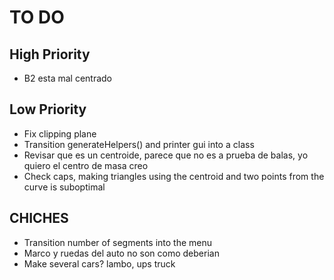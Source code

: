 # TO DO
## High Priority
- B2 esta mal centrado

## Low Priority
- Fix clipping plane
- Transition generateHelpers() and printer gui into a class
- Revisar que es un centroide, parece que no es a prueba de balas, yo quiero el centro de masa creo
- Check caps, making triangles using the centroid and two points from the curve is suboptimal

## CHICHES
- Transition number of segments into the menu
- Marco y ruedas del auto no son como deberian
- Make several cars? lambo, ups truck
